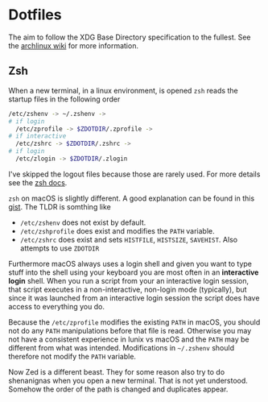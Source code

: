 # Dotfiles

The aim to follow the XDG Base Directory specification to the fullest. See the [archlinux wiki](https://wiki.archlinux.org/title/XDG_Base_Directory) for more information.

## Zsh

When a new terminal, in a linux environment, is opened `zsh` reads the startup files in the following order

```sh
/etc/zshenv -> ~/.zshenv ->
# if login
  /etc/zprofile -> $ZDOTDIR/.zprofile ->
# if interactive
  /etc/zshrc -> $ZDOTDIR/.zshrc ->
# if login
  /etc/zlogin -> $ZDOTDIR/.zlogin
```

I've skipped the logout files because those are rarely used. For more details see the [zsh docs](https://zsh.sourceforge.io/Doc/Release/Files.html).

`zsh` on macOS is slightly different. A good explanation can be found in this [gist](https://gist.github.com/Linerre/f11ad4a6a934dcf01ee8415c9457e7b2). The TLDR is somthing like

- `/etc/zshenv` does not exist by default.
- `/etc/zshprofile` does exist and modifies the `PATH` variable.
- `/etc/zshrc` does exist and sets `HISTFILE`, `HISTSIZE`, `SAVEHIST`. Also attempts to use `ZDOTDIR`

Furthermore macOS always uses a login shell and given you want to type stuff into the shell using your keyboard you are most often in an **interactive login** shell. When you run a script from your an interactive login session, that script executes in a non-interactive, non-login mode (typically), but since it was launched from an interactive login session the script does have access to everything you do.

Because the `/etc/zprofile` modifies the existing `PATH` in macOS, you should not do any `PATH` manipulations before that file is read. Otherwise you may not have a consistent experience in lunix vs macOS and the `PATH` may be different from what was intended. Modifications in `~/.zshenv` should therefore not modify the `PATH` variable.

Now Zed is a different beast. They for some reason also try to do shenanignas when you open a new terminal. That is not yet understood. Somehow the order of the path is changed and duplicates appear.

